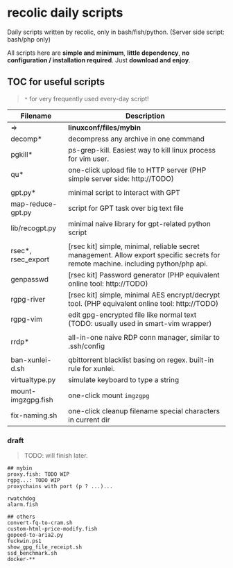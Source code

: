 # recolic daily scripts

Daily scripts written by recolic, only in bash/fish/python. (Server side script: bash/php only)

All scripts here are **simple and minimum**, **little dependency**, **no configuration / installation required**. Just **download and enjoy**.

## TOC for useful scripts

> `*` for very frequently used every-day script!

|Filename|Description|
|--------|-----------|
|=>|**linuxconf/files/mybin**|
|decomp\*|decompress any archive in one command|
|pgkill\*|ps-grep-kill. Easiest way to kill linux process for vim user.|
|qu\*|one-click upload file to HTTP server (PHP simple server side: http://TODO)|
|||
|gpt.py\*|minimal script to interact with GPT|
|map-reduce-gpt.py|script for GPT task over big text file|
|lib/recogpt.py|minimal naive library for gpt-related python script|
|||
|rsec\*, rsec_export|[rsec kit] simple, minimal, reliable secret management. Allow export specific secrets for remote machine. including python/php api.|
|genpasswd|[rsec kit] Password generator (PHP equivalent online tool: http://TODO)|
|rgpg-river|[rsec kit] simple, minimal AES encrypt/decrypt tool. (PHP equivalent online tool: http://TODO)|
|rgpg-vim|edit gpg-encrypted file like normal text (TODO: usually used in smart-vim wrapper)|
|||
|rrdp\*|all-in-one naive RDP conn manager, similar to .ssh/config|
|||
|ban-xunlei-d.sh|qbittorrent blacklist basing on regex. built-in rule for xunlei.|
|virtualtype.py|simulate keyboard to type a string|
|mount-imgzgpg.fish|one-click mount `imgzgpg`|
|fix-naming.sh|one-click cleanup filename special characters in current dir|

### draft

> TODO: will finish later.

```
## mybin
proxy.fish: TODO WIP
rgpg...: TODO WIP
proxychains with port (p ? ...)...

rwatchdog
alarm.fish

## others
convert-fq-to-cram.sh
custom-html-price-modify.fish
gopeed-to-aria2.py
fuckwin.ps1
show_gpg_file_receipt.sh
ssd_benchmark.sh
docker-**
```
